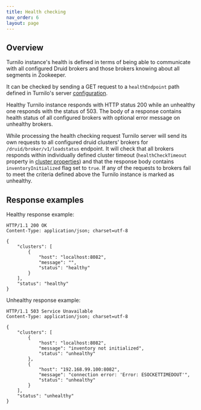 ```yaml
---
title: Health checking
nav_order: 6
layout: page
---
```


## Overview

Turnilo instance's health is defined in terms of being able to communicate with all configured Druid brokers
and those brokers knowing about all segments in Zookeeper.

It can be checked by sending a GET request to a `healthEndpoint` path defined in Turnilo's server [configuration](configuration-cluster.md).

Healthy Turnilo instance responds with HTTP status 200 while an unhealthy one responds with the status of 503.
The body of a response contains health status of all configured brokers with optional error message on unhealthy brokers.

While processing the health checking request Turnilo server will send its own requests to all configured
druid clusters' brokers for `/druid/broker/v1/loadstatus` endpoint. It will check that all brokers responds within
individually defined cluster timeout (`healthCheckTimeout` property in [cluster properties](configuration-cluster.md#general-properties))
and that the response body contains `inventoryInitialized` flag set to `true`.
If any of the requests to brokers fail to meet the criteria defined above the Turnilo instance is marked as unhealthy.

## Response examples

Healthy response example:
```
HTTP/1.1 200 OK
Content-Type: application/json; charset=utf-8

{
    "clusters": [
        {
            "host": "localhost:8082",
            "message": "",
            "status": "healthy"
        }
    ],
    "status": "healthy"
}
```

Unhealthy response example:
```
HTTP/1.1 503 Service Unavailable
Content-Type: application/json; charset=utf-8

{
    "clusters": [
        {
            "host": "localhost:8082",
            "message": "inventory not initialized",
            "status": "unhealthy"
        },
        {
            "host": "192.168.99.100:8082",
            "message": "connection error: 'Error: ESOCKETTIMEDOUT'",
            "status": "unhealthy"
        }
    ],
    "status": "unhealthy"
}
```
